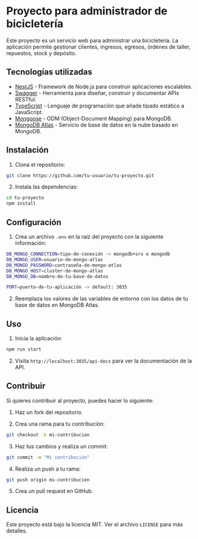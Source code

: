 # Proyecto para administrador de bicicletería

Este proyecto es un servicio web para administrar una bicicletería. La aplicación permite gestionar clientes, ingresos, egresos, órdenes de taller, repuestos, stock y depósito.

## Tecnologías utilizadas

- [NestJS](https://nestjs.com/) - Framework de Node.js para construir aplicaciones escalables.
- [Swagger](https://swagger.io/) - Herramienta para diseñar, construir y documentar APIs RESTful.
- [TypeScript](https://www.typescriptlang.org/) - Lenguaje de programación que añade tipado estático a JavaScript.
- [Mongoose](https://mongoosejs.com/) - ODM (Object-Document Mapping) para MongoDB.
- [MongoDB Atlas](https://www.mongodb.com/cloud/atlas) - Servicio de base de datos en la nube basado en MongoDB.

## Instalación

1. Clona el repositorio:
```bash
git clone https://github.com/tu-usuario/tu-proyecto.git
```

2. Instala las dependencias:
```bash
cd tu-proyecto
npm install
```

## Configuración

1. Crea un archivo `.env` en la raíz del proyecto con la siguiente información:
    
```bash 
DB_MONGO_CONNECTION=tipo-de-conexión -> mongodb+srv o mongodb
DB_MONGO_USER=usuario-de-mongo-atlas
DB_MONGO_PASSWORD=contraseña-de-mongo-atlas
DB_MONGO_HOST=cluster-de-mongo-atlas
DB_MONGO_DB=nombre-de-tu-base-de-datos

PORT=puerto-de-tu-aplicación -> default: 3035
```

2. Reemplaza los valores de las variables de entorno con los datos de tu base de datos en MongoDB Atlas.

## Uso

1. Inicia la aplicación:
```bash
npm run start
```

2. Visita `http://localhost:3035/api-docs` para ver la documentación de la API.

## Contribuir

Si quieres contribuir al proyecto, puedes hacer lo siguiente:

1. Haz un fork del repositorio.

2. Crea una rama para tu contribución:
```bash	
git checkout -b mi-contribucion
```

3. Haz tus cambios y realiza un commit:
```bash
git commit -m "Mi contribución"
```

4. Realiza un push a tu rama:
```bash
git push origin mi-contribucion
```

5. Crea un pull request en GitHub.

## Licencia

Este proyecto está bajo la licencia MIT. Ver el archivo `LICENSE` para más detalles.